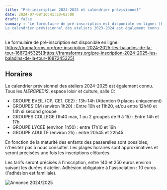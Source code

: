 ```yaml
---
title: "Pré-inscription 2024-2025 et calendrier prévisionnel"
date: 2024-07-08T10:41:53+02:00
draft: false
summary : "Le formulaire de pré-inscription est disponible en ligne: [https://framaforms.org/pre-inscription-2024-2025-les-baladins-de-la-tour-1687245325](https://framaforms.org/pre-inscription-2024-2025-les-baladins-de-la-tour-1687245325)
Le calendrier prévisionnel des ateliers 2023-2024 est également connu..."
---
```


Le formulaire de pré-inscription est disponible en ligne:  [https://framaforms.org/pre-inscription-2024-2025-les-baladins-de-la-tour-1687245325](https://framaforms.org/pre-inscription-2024-2025-les-baladins-de-la-tour-1687245325)

## Horaires

Le calendrier prévisionnel des ateliers 2024-2025 est également connu.
Tous les *MERCREDIS*, espace loisir et culture, salle C:
 * GROUPE EVEIL (CP, CE1, CE2) : 13h-14h (Attention 9 places uniquement)
 * GROUPES CM (environ 1h20) : Entre 10h et 11h20, et/ou entre 12h40 et 14h si second groupe
 * GROUPES COLLEGE (1h40 max, 1 ou 2 groupes de 9 à 15) : Entre 14h et 17h
 * GROUPE LYCEE (environ 1h50) : entre 17h10 et 19h
 * GROUPE ADULTE (environ 2h) : entre 20h45 et 22h45

En fonction de la maturité des enfants des passerelles sont possibles, n'hésitez pas à nous consulter. 
Les plages horaires sont approximatives et seront précisées une fois les inscriptions clôturées.

Les tarifs seront précisés à l'inscription, entre 140 et 250 euros environ suivant les durées d’atelier. 
Adhésion obligatoire à l'association : 10 euros (l'adhésion est familiale).

![Annonce 2024/2025](/images/versofly2024.jpg)



